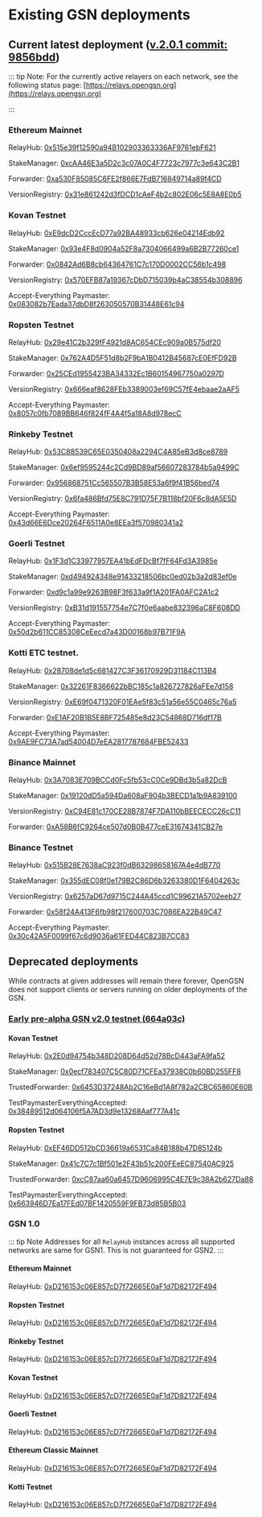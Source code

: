 # Existing GSN deployments


## Current latest deployment ([v.2.0.1 commit: 9856bdd](https://github.com/opengsn/gsn/releases/tag/v2.0.1)) <a id="current_latest_deployment_([v.2.0.1_commit:_9856bdd](https://github.com/opengsn/gsn/releases/tag/v2.0.1))"></a>

::: tip Note:
For the currently active relayers on each network, see the following status page: [https://relays.opengsn.org](https://relays.opengsn.org)

:::

### Ethereum Mainnet

RelayHub: [0x515e39f12590a94B102903363336AF9761ebF621](https://etherscan.io/address/0x515e39f12590a94B102903363336AF9761ebF621)

StakeManager: [0xcAA46E3a5D2c3c07A0C4F7723c7977c3e643C2B1](https://etherscan.io/address/0xcAA46E3a5D2c3c07A0C4F7723c7977c3e643C2B1)

Forwarder: [0xa530F85085C6FE2f866E7FdB716849714a89f4CD](https://etherscan.io/address/0xa530F85085C6FE2f866E7FdB716849714a89f4CD)

VersionRegistry: [0x31e861242d3fDCD1cAeF4b2c802E06c5E8A8E0b5](https://etherscan.io/address/0x31e861242d3fDCD1cAeF4b2c802E06c5E8A8E0b5)



### Kovan Testnet

RelayHub: [0xE9dcD2CccEcD77a92BA48933cb626e04214Edb92](https://kovan.etherscan.io/address/0xE9dcD2CccEcD77a92BA48933cb626e04214Edb92)

StakeManager: [0x93e4F8d0904a52F8a7304066499a6B2B77260ce1](https://kovan.etherscan.io/address/0x93e4F8d0904a52F8a7304066499a6B2B77260ce1)

Forwarder: [0x0842Ad6B8cb64364761C7c170D0002CC56b1c498](https://kovan.etherscan.io/address/0x0842Ad6B8cb64364761C7c170D0002CC56b1c498)

VersionRegistry: [0x570EFB87a19367cDbD715039b4aC38554b308896](https://kovan.etherscan.io/address/0x570EFB87a19367cDbD715039b4aC38554b308896)

Accept-Everything Paymaster: [0x083082b7Eada37dbD8f263050570B31448E61c94](https://kovan.etherscan.io/address/0x083082b7Eada37dbD8f263050570B31448E61c94)


### Ropsten Testnet

RelayHub: [0x29e41C2b329fF4921d8AC654CEc909a0B575df20](https://ropsten.etherscan.io/address/0x29e41C2b329fF4921d8AC654CEc909a0B575df20)

StakeManager: [0x762A4D5F51d8b2F9bA1B0412B45687cE0EfFD92B](https://ropsten.etherscan.io/address/0x762A4D5F51d8b2F9bA1B0412B45687cE0EfFD92B)

Forwarder: [0x25CEd1955423BA34332Ec1B60154967750a0297D](https://ropsten.etherscan.io/address/0x25CEd1955423BA34332Ec1B60154967750a0297D)

VersionRegistry: [0x666eaf8628FEb3389003ef69C57fE4ebaae2aAF5](https://ropsten.etherscan.io/address/0x666eaf8628FEb3389003ef69C57fE4ebaae2aAF5)

Accept-Everything Paymaster: [0x8057c0fb7089BB646f824fF4A4f5a18A8d978ecC](https://ropsten.etherscan.io/address/0x8057c0fb7089BB646f824fF4A4f5a18A8d978ecC)


### Rinkeby Testnet

RelayHub: [0x53C88539C65E0350408a2294C4A85eB3d8ce8789](https://rinkeby.etherscan.io/address/0x53C88539C65E0350408a2294C4A85eB3d8ce8789)

StakeManager: [0x6ef9595244c2Cd9BD89af56607283784b5a9499C](https://rinkeby.etherscan.io/address/0x6ef9595244c2Cd9BD89af56607283784b5a9499C)

Forwarder: [0x956868751Cc565507B3B58E53a6f9f41B56bed74](https://rinkeby.etherscan.io/address/0x956868751Cc565507B3B58E53a6f9f41B56bed74)

VersionRegistry: [0x6fa486Bfd75E8C791D75F7B118bf20F6c8dA5E5D](https://rinkeby.etherscan.io/address/0x6fa486Bfd75E8C791D75F7B118bf20F6c8dA5E5D)

Accept-Everything Paymaster: [0x43d66E6Dce20264F6511A0e8EEa3f570980341a2](https://rinkeby.etherscan.io/address/0x43d66E6Dce20264F6511A0e8EEa3f570980341a2)



### Goerli Testnet

RelayHub: [0x1F3d1C33977957EA41bEdFDcBf7fF64Fd3A3985e](https://goerli.etherscan.io/address/0x1F3d1C33977957EA41bEdFDcBf7fF64Fd3A3985e)

StakeManager: [0xd494924348e91433218506bc0ed02b3a2d83ef0e](https://goerli.etherscan.io/address/0xd494924348e91433218506bc0ed02b3a2d83ef0e)

Forwarder: [0xd9c1a99e9263B98F3f633a9f1A201FA0AFC2A1c2](https://goerli.etherscan.io/address/0xd9c1a99e9263B98F3f633a9f1A201FA0AFC2A1c2)

VersionRegistry: [0xB31d191557754e7C7f0e6aabe832396aC8F608DD](https://goerli.etherscan.io/address/0xB31d191557754e7C7f0e6aabe832396aC8F608DD)

Accept-Everything Paymaster: [0x50d2b611CC85308CeEecd7a43D00168b97B71F9A](https://goerli.etherscan.io/address/0x50d2b611CC85308CeEecd7a43D00168b97B71F9A)

### Kotti ETC testnet.

RelayHub: [0x28708de1d5c681427C3F36170929D31184C113B4](https://blockscout.com/etc/kotti/address/0x28708de1d5c681427C3F36170929D31184C113B4)

StakeManager: [0x32261F8366622bBC185c1a826727826aFEe7d158](https://blockscout.com/etc/kotti/address/0x32261F8366622bBC185c1a826727826aFEe7d158)

VersionRegistry: [0xE69f0471320F01EAe5f83c51a56e55C0465c76a5](https://blockscout.com/etc/kotti/address/0xE69f0471320F01EAe5f83c51a56e55C0465c76a5)

Forwarder: [0xE1AF20B1B5E8BF725485e8d23C54868D716df17B](https://blockscout.com/etc/kotti/address/0xE1AF20B1B5E8BF725485e8d23C54868D716df17B)

Accept-Everything Paymaster: [0x9AE9FC73A7ad54004D7eEA2817787684FBE52433](https://blockscout.com/etc/kotti/address/0x9AE9FC73A7ad54004D7eEA2817787684FBE52433)

### Binance Mainnet

RelayHub: [0x3A7083E709BCCd0Fc5fb53cC0Ce9DBd3b5a82DcB](https://bscscan.com/address/0x3A7083E709BCCd0Fc5fb53cC0Ce9DBd3b5a82DcB)

StakeManager: [0x19120dD5a594Da608aF904b3BECD1a1b9A839100](https://bscscan.com/address/0x19120dD5a594Da608aF904b3BECD1a1b9A839100)

VersionRegistry: [0xC94E81c170CE28B7874F7DA110bBEECECC26cC11](https://bscscan.com/address/0xC94E81c170CE28B7874F7DA110bBEECECC26cC11)

Forwarder: [0xA58B6fC9264ce507d0B0B477ceE31674341CB27e](https://bscscan.com/address/0xA58B6fC9264ce507d0B0B477ceE31674341CB27e)

### Binance Testnet

RelayHub: [0x515B28E7638aC923f0dB63298658167A4e4dB770](https://testnet.bscscan.com/address/0x515B28E7638aC923f0dB63298658167A4e4dB770)

StakeManager: [0x355dEC08f0e179B2C86D6b3263380D1F6404263c](https://testnet.bscscan.com/address/0x355dEC08f0e179B2C86D6b3263380D1F6404263c)

VersionRegistry: [0x6257aD67d9715C244A45ccd1C99621A5702eeb27](https://testnet.bscscan.com/address/0x6257aD67d9715C244A45ccd1C99621A5702eeb27)

Forwarder: [0x58f24A413F6fb98f217600703C7086EA22B49C47](https://testnet.bscscan.com/address/0x58f24A413F6fb98f217600703C7086EA22B49C47)

Accept-Everything Paymaster: [0x30c42A5F0099f67c6d9036a61FED44C823B7CC83](https://testnet.bscscan.com/address/0x30c42A5F0099f67c6d9036a61FED44C823B7CC83)



## Deprecated deployments <a id="deprecated_deployments"></a>

While contracts at given addresses will remain there forever, OpenGSN does not support clients or servers running on older deployments of the GSN.


### [Early pre-alpha GSN v2.0 testnet (664a03c)](https://github.com/opengsn/gsn/releases/tag/gsnV2-testnet-0.8.2)

#### Kovan Testnet
RelayHub: [0x2E0d94754b348D208D64d52d78BcD443aFA9fa52](https://kovan.etherscan.io/address/0x2e0d94754b348d208d64d52d78bcd443afa9fa52)

StakeManager: [0x0ecf783407C5C80D71CFEa37938C0b60BD255FF8](https://kovan.etherscan.io/address/0x0ecf783407c5c80d71cfea37938c0b60bd255ff8)

TrustedForwarder: [0x6453D37248Ab2C16eBd1A8f782a2CBC65860E60B](https://kovan.etherscan.io/address/0x6453d37248ab2c16ebd1a8f782a2cbc65860e60b)

TestPaymasterEverythingAccepted: [0x38489512d064106f5A7AD3d9e13268Aaf777A41c](https://kovan.etherscan.io/address/0x38489512d064106f5A7AD3d9e13268Aaf777A41c)

#### Ropsten Testnet
RelayHub: [0xEF46DD512bCD36619a6531Ca84B188b47D85124b](https://ropsten.etherscan.io/address/0xef46dd512bcd36619a6531ca84b188b47d85124b)

StakeManager: [0x41c7C7c1Bf501e2F43b51c200FEeEC87540AC925](https://ropsten.etherscan.io/address/0x41c7c7c1bf501e2f43b51c200feeec87540ac925)

TrustedForwarder: [0xcC87aa60a6457D9606995C4E7E9c38A2b627Da88](https://ropsten.etherscan.io/address/0xcc87aa60a6457d9606995c4e7e9c38a2b627da88)

TestPaymasterEverythingAccepted: [0x663946D7Ea17FEd07BF1420559F9FB73d85B5B03](https://ropsten.etherscan.io/address/0x663946D7Ea17FEd07BF1420559F9FB73d85B5B03)


### GSN 1.0

::: tip Note
Addresses for all `RelayHub` instances across all supported networks are same for GSN1. This is not guaranteed for GSN2.
:::

#### Ethereum Mainnet
RelayHub: [0xD216153c06E857cD7f72665E0aF1d7D82172F494](https://etherscan.io/address/0xd216153c06e857cd7f72665e0af1d7d82172f494)

#### Ropsten Testnet
RelayHub: [0xD216153c06E857cD7f72665E0aF1d7D82172F494](https://ropsten.etherscan.io/address/0xd216153c06e857cd7f72665e0af1d7d82172f494)

#### Rinkeby Testnet
RelayHub: [0xD216153c06E857cD7f72665E0aF1d7D82172F494](https://rinkeby.etherscan.io/address/0xd216153c06e857cd7f72665e0af1d7d82172f494)

#### Kovan Testnet
RelayHub: [0xD216153c06E857cD7f72665E0aF1d7D82172F494](https://kovan.etherscan.io/address/0xd216153c06e857cd7f72665e0af1d7d82172f494)

#### Goerli Testnet
RelayHub: [0xD216153c06E857cD7f72665E0aF1d7D82172F494](https://goerli.etherscan.io/address/0xd216153c06e857cd7f72665e0af1d7d82172f494)

#### Ethereum Classic Mainnet
RelayHub: [0xD216153c06E857cD7f72665E0aF1d7D82172F494](https://blockscout.com/etc/mainnet/address/0xd216153c06e857cd7f72665e0af1d7d82172f494/transactions)

#### Kotti Testnet
RelayHub: [0xD216153c06E857cD7f72665E0aF1d7D82172F494](http://kotti.etccoopexplorer.com/address/0xD216153c06E857cD7f72665E0aF1d7D82172F494/transactions)
